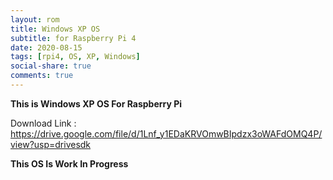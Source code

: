 ```yaml
---
layout: rom
title: Windows XP OS
subtitle: for Raspberry Pi 4
date: 2020-08-15
tags: [rpi4, OS, XP, Windows]
social-share: true
comments: true
---   
```

**This is Windows XP OS For Raspberry Pi**

Download Link : https://drive.google.com/file/d/1Lnf_y1EDaKRVOmwBIpdzx3oWAFdOMQ4P/view?usp=drivesdk

**This OS Is Work In Progress**
